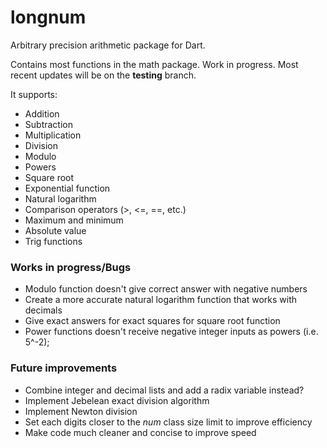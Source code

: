 # longnum
Arbitrary precision arithmetic package for Dart.

Contains most functions in the math package.
Work in progress. Most recent updates will be on the **testing** branch.


It supports:
-   Addition
-   Subtraction
-   Multiplication
-   Division
-   Modulo
-   Powers
-   Square root
-   Exponential function
-   Natural logarithm
-   Comparison operators (>, <=, ==, etc.)
-   Maximum and minimum
-   Absolute value
-   Trig functions


### Works in progress/Bugs

-   Modulo function doesn't give correct answer with negative numbers
-   Create a more accurate natural logarithm function that works with decimals
-   Give exact answers for exact squares for square root function
-   Power functions doesn't receive negative integer inputs as powers (i.e. 5^-2);


### Future improvements

-   Combine integer and decimal lists and add a radix variable instead?
-   Implement Jebelean exact division algorithm
-   Implement Newton division
-   Set each digits closer to the *num* class size limit to improve efficiency
-   Make code much cleaner and concise to improve speed
